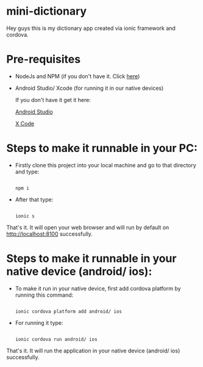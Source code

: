# mini-dictionary

Hey guys this is my dictionary app created via ionic framework and cordova.

<h1>Pre-requisites</h1>
<ul>
<li>
<p>NodeJs and NPM (if you don't have it. Click <a href="https://nodejs.org/en/download/">here</a>)</p>
</li>
<li>
<p>Android Studio/ Xcode (for running it in our native devices)</p>
<p>If you don't have it get it here: </p>
<p><a href="https://developer.android.com/">Android Studio</a></p>
<p><a href="https://developer.apple.com/xcode/">X Code</a></p>
</li>
</ul>

<h1>Steps to make it runnable in your PC: </h1>

<ul>
<li>
<p>Firstly clone this project into your local machine and go to that directory and type:</p>
<code>
npm i
</code>
</li>
<li>
<p>
After that type: 
</p>
<code>
ionic s
</code>
</li>
</ul>
<p>
That's it. It will open your web browser and will run by default on <a href="http://localhost:8100">http://localhost:8100</a> successfully.
</p>
<h1>Steps to make it runnable in your native device (android/ ios): </h1>
<ul>
<li>
<p>
To make it run in your native device, first add cordova platform by running this command: 
</p>
<code>
ionic cordova platform add android/ ios
</code>
</li>
<li>
<p>
For running it type: 
</p>
<code>
ionic cordova run android/ ios
</code>
</li>
</ul>
<p>
That's it. It will run the application in your native device (android/ ios) successfully.
</p>